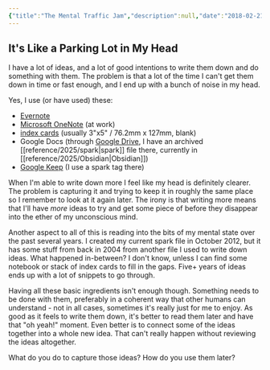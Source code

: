 ```yaml
---
{"title":"The Mental Traffic Jam","description":null,"date":"2018-02-21","nextPage":"[[Digging Out of an Issue]]","tags":["writing","mentality","spark","methods"],"dg-publish":true,"created":"2018-02-21T11:38:42","updated":"2025-08-09T22:46:00-04:00","permalink":"/output/write/2018/the-mental-traffic-jam/","dgPassFrontmatter":true,"noteIcon":"3"}
---
```



## It's Like a Parking Lot in My Head

I have a lot of ideas, and a lot of good intentions to write them down and do something with them. The problem is that a lot of the time I can't get them down in time or fast enough, and I end up with a bunch of noise in my head.

Yes, I use (or have used) these:

  - [Evernote](https://evernote.com/)
  - [Microsoft OneNote](https://site.onenote.com) (at work)
  - [index cards](https://en.wikipedia.org/wiki/Index_card) (usually 3"x5" / 76.2mm x 127mm, blank)
  - Google Docs (through [Google Drive](https://drive.google.com/), I have an archived [[reference/2025/spark\|spark]] file there, currently in [[reference/2025/Obsidian\|Obsidian]])
  - [Google Keep](https://keep.google.com/) (I use a spark tag there)

When I'm able to write down more I feel like my head is definitely clearer. The problem is capturing it and trying to keep it in roughly the same place so I remember to look at it again later. The irony is that writing more means that I'll have *more* ideas to try and get some piece of before they disappear into the ether of my unconscious mind.

Another aspect to all of this is reading into the bits of my mental state over the past several years. I created my current spark file in October 2012, but it has some stuff from back in 2004 from another file I used to write down ideas. What happened in-between? I don't know, unless I can find some notebook or stack of index cards to fill in the gaps. Five+ years of ideas ends up with a lot of snippets to go through.

Having all these basic ingredients isn't enough though. Something needs to be done with them, preferably in a coherent way that other humans can understand - not in all cases, sometimes it's really just for me to enjoy. As good as it feels to write them down, it's better to read them later and have that "oh yeah!" moment. Even better is to connect some of the ideas together into a whole new idea. That can't really happen without reviewing the ideas altogether.

What do you do to capture those ideas? How do you use them later?
